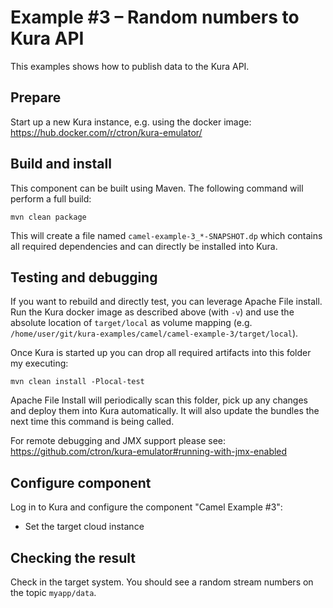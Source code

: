 # Example #3 – Random numbers to Kura API

This examples shows how to publish data to the Kura API.

## Prepare

Start up a new Kura instance, e.g. using the docker image: https://hub.docker.com/r/ctron/kura-emulator/ 

## Build and install

This component can be built using Maven. The following command will perform a full build:

    mvn clean package

This will create a file named `camel-example-3_*-SNAPSHOT.dp` which contains all required dependencies
and can directly be installed into Kura.

## Testing and debugging

If you want to rebuild and directly test, you can leverage Apache File install. Run the Kura docker image
as described above (with `-v`) and use the absolute location of `target/local` as volume mapping
(e.g. `/home/user/git/kura-examples/camel/camel-example-3/target/local`).

Once Kura is started up you can drop all required artifacts into this folder my executing:

    mvn clean install -Plocal-test

Apache File Install will periodically scan this folder, pick up any changes and deploy them into Kura
automatically. It will also update the bundles the next time this command is being called.

For remote debugging and JMX support please see: https://github.com/ctron/kura-emulator#running-with-jmx-enabled

## Configure component

Log in to Kura and configure the component "Camel Example #3":

* Set the target cloud instance

## Checking the result

Check in the target system. You should see a random stream numbers on the topic `myapp/data`.
